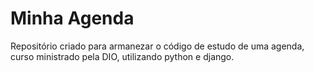 # Minha Agenda

Repositório criado para armanezar o código de estudo de uma agenda, curso ministrado pela DIO, utilizando python e django.
